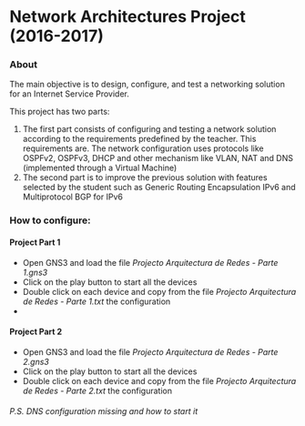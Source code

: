 # Network Architectures Project (2016-2017)

### About
The main objective is to design, configure, and test a networking solution for an Internet Service Provider.

This project has two parts:
  1. The first part consists of configuring and testing a network solution according to the requirements predefined by the teacher. This requirements are. The network configuration uses protocols like OSPFv2, OSPFv3, DHCP and other mechanism like VLAN, NAT and DNS (implemented through a Virtual Machine) 
  1. The second part is to improve the previous solution with features selected by the student such as Generic Routing Encapsulation IPv6 and Multiprotocol BGP for IPv6

### How to configure:
#### Project Part 1
- Open GNS3 and load the file _Projecto Arquitectura de Redes - Parte 1.gns3_
- Click on the play button to start all the devices
- Double click on each device and copy from the file _Projecto Arquitectura de Redes - Parte 1.txt_ the configuration
- 

#### Project Part 2
- Open GNS3 and load the file _Projecto Arquitectura de Redes - Parte 2.gns3_
- Click on the play button to start all the devices
- Double click on each device and copy from the file _Projecto Arquitectura de Redes - Parte 2.txt_ the configuration

###### P.S. DNS configuration missing and how to start it
